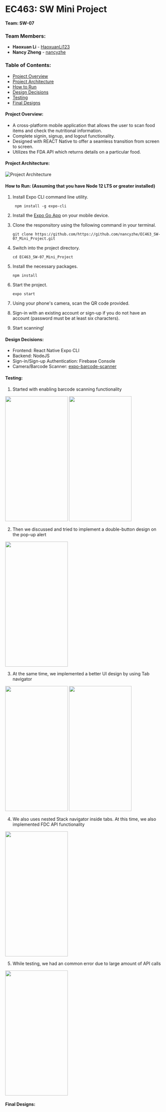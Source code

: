 # EC463: SW Mini Project
**Team: SW-07**


### Team Members:
* **Haoxuan Li** - [HaoxuanLi123](https://github.com/HaoxuanLi123)
* **Nancy Zheng** - [nancyzhe](https://github.com/nancyzhe)

### Table of Contents:

* [Project Overview](#projectoverview)
* [Project Architecture](projectarchitecture)
* [How to Run](#how_to_run)
* [Design Decisions](#design_decisions)
* [Testing](#testing)
* [Final Designs](#final_designs)


<a name="projectoverview"></a> 
#### Project Overview: ####
* A cross-platform mobile application that allows the user to scan food items and check the nutritional information. 
* Complete signin, signup, and logout functionality.
* Designed with REACT Native to offer a seamless transition from screen to screen.
* Utilizes the FDA API which returns details on a particular food.

<a name="projectarchitecture"></a> 
#### Project Architecture: ####
![Project Architecture](https://github.com/nancyzhe/EC463_SW-07_Mini_Project/blob/main/images/barcode%20app%20structure.png)

<a name="how_to_run"></a> 
#### How to Run: (Assuming that you have Node 12 LTS or greater installed) ####

1. Install Expo CLI command line utility. 
    ```
     npm install -g expo-cli
    ```
2. Install the [Expo Go App](https://expo.dev/client) on your mobile device.

2. Clone the responsitory using the following command in your terminal.
    ```
    git clone https://github.com/https://github.com/nancyzhe/EC463_SW-07_Mini_Project.git
    ```
3. Switch into the project directory.
    ```
    cd EC463_SW-07_Mini_Project
    ```
4. Install the necessary packages.
    ```
    npm install
    ```
5. Start the project.
    ```
    expo start
    ```
6. Using your phone's camera, scan the QR code provided.

7. Sign-in with an existing account *or* sign-up if you do not have an account (password must be at least six characters).

8. Start scanning!

<a name="design_decisions"></a> 
#### Design Decisions: ####
* Frontend: React Native Expo CLI
* Backend: NodeJS
* Sign-in/Sign-up Authentication: Firebase Console
* Camera/Barcode Scanner: [expo-barcode-scanner](https://docs.expo.dev/versions/latest/sdk/bar-code-scanner/)


<a name="testing"></a> 
#### Testing: ####
1. Started with enabling barcode scanning functionality
<p float="left">
<img src="https://github.com/nancyzhe/EC463_SW-07_Mini_Project/blob/main/camera_test.JPG" width="200" height="400">
<img src="https://github.com/nancyzhe/EC463_SW-07_Mini_Project/blob/main/camera2.JPG" width="200" height="400">
</p>

2. Then we discussed and tried to implement a double-button design on the pop-up alert
<img src="https://github.com/nancyzhe/EC463_SW-07_Mini_Project/blob/main/double_button_test.JPG" width="200" height="400">

3. At the same time, we implemented a better UI design by using Tab navigator
<p float="left">
<img src="https://github.com/nancyzhe/EC463_SW-07_Mini_Project/blob/main/Stack1.PNG" width="200" height="400">
<img src="https://github.com/nancyzhe/EC463_SW-07_Mini_Project/blob/main/Stack2.PNG" width="200" height="400">
</p>

4. We also uses nested Stack navigator inside tabs. At this time, we also implemented FDC API functionality
<img src="https://github.com/nancyzhe/EC463_SW-07_Mini_Project/blob/main/FDC_API.PNG" width="200" height="400">

5. While testing, we had an common error due to large amount of API calls
<img src="https://github.com/nancyzhe/EC463_SW-07_Mini_Project/blob/main/unknown_error.PNG" width="200" height="400">

<a name="final_designs"></a> 
#### Final Designs: ####
